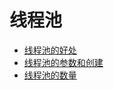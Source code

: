 # 线程池


* [线程池的好处](img/线程池的好处.png)
* [线程池的参数和创建](img/线程池的参数和创建.png) 
* [线程池的数量](img/线程池的数量.png) 





























